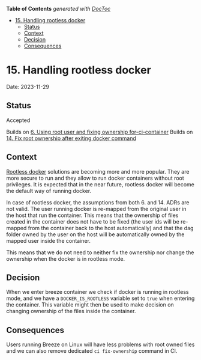 <!--
 Licensed to the Apache Software Foundation (ASF) under one
 or more contributor license agreements.  See the NOTICE file
 distributed with this work for additional information
 regarding copyright ownership.  The ASF licenses this file
 to you under the Apache License, Version 2.0 (the
 "License"); you may not use this file except in compliance
 with the License.  You may obtain a copy of the License at

   http://www.apache.org/licenses/LICENSE-2.0

 Unless required by applicable law or agreed to in writing,
 software distributed under the License is distributed on an
 "AS IS" BASIS, WITHOUT WARRANTIES OR CONDITIONS OF ANY
 KIND, either express or implied.  See the License for the
 specific language governing permissions and limitations
 under the License.
 -->

<!-- START doctoc generated TOC please keep comment here to allow auto update -->
<!-- DON'T EDIT THIS SECTION, INSTEAD RE-RUN doctoc TO UPDATE -->
**Table of Contents**  *generated with [DocToc](https://github.com/thlorenz/doctoc)*

- [15. Handling rootless docker](#15-handling-rootless-docker)
  - [Status](#status)
  - [Context](#context)
  - [Decision](#decision)
  - [Consequences](#consequences)

<!-- END doctoc generated TOC please keep comment here to allow auto update -->

# 15. Handling rootless docker

Date: 2023-11-29

## Status

Accepted

Builds on [6. Using root user and fixing ownership for-ci-container](0006-using-root-user-and-fixing-ownership-for-ci-container.md)
Builds on [14. Fix root ownership after exiting docker command](0014-fix-root-ownership-after-exiting-docker-command.md)

## Context

[Rootless docker](https://docs.docker.com/engine/security/rootless/) solutions are becoming more and
more popular. They are more secure to run and they allow to run docker containers without root privileges.
It is expected that in the near future, rootless docker will become the default way of running docker.

In case of rootless docker, the assumptions from both 6. and 14. ADRs are not valid. The user running
docker is re-mapped from the original user in the host that run the container. This means that the
ownership of files created in the container does not have to be fixed (the user ids will be re-mapped
from the container back to the host automatically) and that the dag folder owned by the user on the
host will be automatically owned by the mapped user inside the container.

This means that we do not need to neither fix the ownership nor change the ownership when the docker
is in rootless mode.

## Decision

When we enter breeze container we check if docker is running in rootless mode, and we
have a `DOCKER_IS_ROOTLESS` variable set to `true` when entering the container. This variable might
then be used to make decision on changing ownership of the files inside the container.

## Consequences

Users running Breeze on Linux will have less problems with root owned files and we can also remove
dedicated `ci fix-ownership` command in CI.
